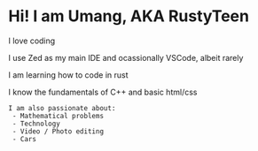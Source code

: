 # Hi! I am Umang, AKA RustyTeen
  
  I love coding
  
  I use Zed as my main IDE and ocassionally VSCode, albeit rarely
  
  I am learning how to code in rust 
  
  I know the fundamentals of C++ and basic html/css

    I am also passionate about:
     - Mathematical problems
     - Technology
     - Video / Photo editing
     - Cars
    
    
